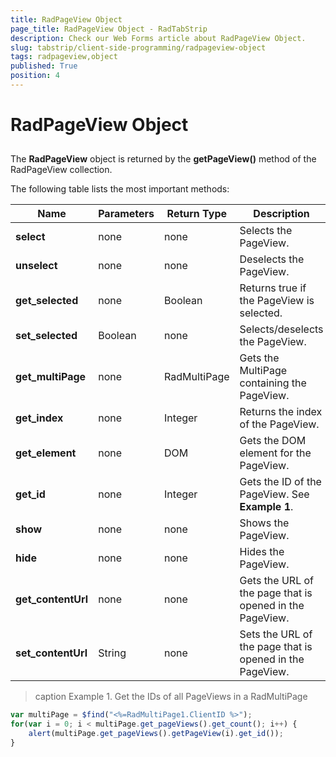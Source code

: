 ```yaml
---
title: RadPageView Object
page_title: RadPageView Object - RadTabStrip
description: Check our Web Forms article about RadPageView Object.
slug: tabstrip/client-side-programming/radpageview-object
tags: radpageview,object
published: True
position: 4
---
```


# RadPageView Object

## 

The **RadPageView** object is returned by the **getPageView()** method of the RadPageView collection.

The following table lists the most important methods:

| Name | Parameters | Return Type | Description |
| ------ | ------ | ------ | ------ |
| **select** |none|none|Selects the PageView.|
| **unselect** |none|none|Deselects the PageView.|
| **get_selected** |none|Boolean|Returns true if the PageView is selected.|
| **set_selected** |Boolean|none|Selects/deselects the PageView.|
| **get_multiPage** |none|RadMultiPage|Gets the MultiPage containing the PageView.|
| **get_index** |none|Integer|Returns the index of the PageView.|
| **get_element** |none|DOM|Gets the DOM element for the PageView.|
| **get_id** |none|Integer|Gets the ID of the PageView. See **Example 1**.|
| **show** |none|none|Shows the PageView.|
| **hide** |none|none|Hides the PageView.|
| **get_contentUrl** |none|none|Gets the URL of the page that is opened in the PageView.|
| **set_contentUrl** |String|none|Sets the URL of the page that is opened in the PageView.|


>caption Example 1. Get the IDs of all PageViews in a RadMultiPage

````JavaScript
var multiPage = $find("<%=RadMultiPage1.ClientID %>");
for(var i = 0; i < multiPage.get_pageViews().get_count(); i++) {
	alert(multiPage.get_pageViews().getPageView(i).get_id());
}   	
````

